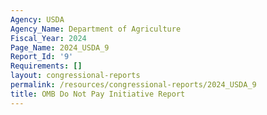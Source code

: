 ```yaml
---
Agency: USDA
Agency_Name: Department of Agriculture
Fiscal_Year: 2024
Page_Name: 2024_USDA_9
Report_Id: '9'
Requirements: []
layout: congressional-reports
permalink: /resources/congressional-reports/2024_USDA_9
title: OMB Do Not Pay Initiative Report
---
```

